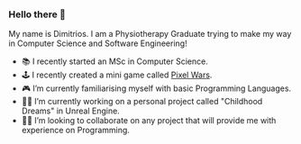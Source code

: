### Hello there 👋

My name is Dimitrios. I am a Physiotherapy Graduate trying to make my way in Computer Science and Software Engineering!

- 📚 I recently started an MSc in Computer Science.
- 🕹️ I recently created a mini game called [Pixel Wars](https://souldr.itch.io/pixelwars).
- 🎮 I’m currently familiarising myself with basic Programming Languages.
- 👨‍💻 I’m currently working on a personal project called "Childhood Dreams" in Unreal Engine.
- 🙋‍♂️ I’m looking to collaborate on any project that will provide me with experience on Programming.


<!--
**DimitriosNossis/dimitriosnossis** is a ✨ _special_ ✨ repository because its `README.md` (this file) appears on your GitHub profile.

Here are some ideas to get you started:


-->
